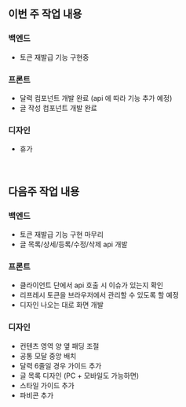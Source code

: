 ## 이번 주 작업 내용

### 백엔드
- 토큰 재발급 기능 구현중

### 프론트
- 달력 컴포넌트 개발 완료 (api 에 따라 기능 추가 예정)
- 글 작성 컴포넌트 개발 완료

### 디자인
- 휴가

<br>

## 다음주 작업 내용

### 백엔드
- 토큰 재발급 기능 구현 마무리
- 글 목록/상세/등록/수정/삭제 api 개발

### 프론트
- 클라이언트 단에서 api 호출 시 이슈가 있는지 확인
- 리프레시 토큰을 브라우저에서 관리할 수 있도록 할 예정
- 디자인 나오는 대로 화면 개발

### 디자인
- 컨텐츠 영역 양 옆 패딩 조절
- 공통 모달 중앙 배치
- 달력 6줄일 경우 가이드 추가
- 글 목록 디자인 (PC + 모바일도 가능하면)
- 스타일 가이드 추가
- 파비콘 추가

